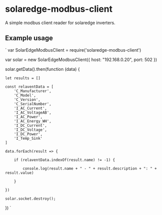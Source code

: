 # solaredge-modbus-client
A simple modbus client reader for solaredge inverters.

## Example usage

`
var SolarEdgeModbusClient = require('solaredge-modbus-client')

var solar = new SolarEdgeModbusClient({
    host: "192.168.0.20",
    port: 502
})

solar.getData().then(function (data) {

    let results = []

    const relaventData = [
        'C_Manufacturer',
        'C_Model',
        'C_Version',
        'C_SerialNumber',
        'I_AC_Current',
        'I_AC_VoltageAB',
        'I_AC_Power',
        'I_AC_Energy_WH',
        'I_DC_Current',
        'I_DC_Voltage',
        'I_DC_Power',
        'I_Temp_Sink'
    ]

    data.forEach(result => {

        if (relaventData.indexOf(result.name) != -1) {

            console.log(result.name + " - " + result.description + ": " + result.value)

        }

    })

    solar.socket.destroy();

})
`